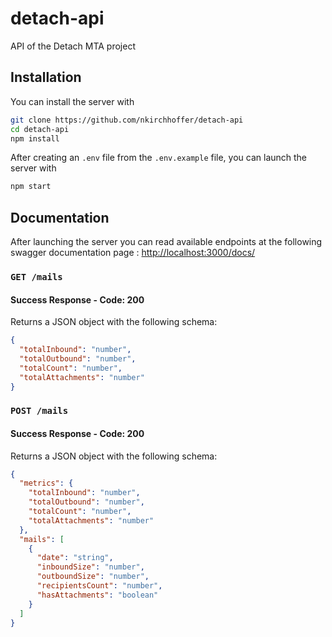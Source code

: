 # detach-api

API of the Detach MTA project

## Installation

You can install the server with

```sh
git clone https://github.com/nkirchhoffer/detach-api
cd detach-api
npm install
```

After creating an `.env` file from the `.env.example` file, you can launch the server with

```sh
npm start
```

## Documentation

After launching the server you can read available endpoints at the following swagger documentation page : [http://localhost:3000/docs/](http://localhost:3000/docs/)

### `GET /mails`

#### Success Response - Code: 200

Returns a JSON object with the following schema:

```json
{
  "totalInbound": "number",
  "totalOutbound": "number",
  "totalCount": "number",
  "totalAttachments": "number"
}
```

### `POST /mails`

#### Success Response - Code: 200

Returns a JSON object with the following schema:

```json
{
  "metrics": {
    "totalInbound": "number",
    "totalOutbound": "number",
    "totalCount": "number",
    "totalAttachments": "number"
  },
  "mails": [
    {
      "date": "string",
      "inboundSize": "number",
      "outboundSize": "number",
      "recipientsCount": "number",
      "hasAttachments": "boolean"
    }
  ]
}
```

